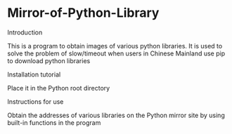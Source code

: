 # Mirror-of-Python-Library


Introduction

This is a program to obtain images of various python libraries. It is used to solve the problem of slow/timeout when users in Chinese Mainland use pip to download python libraries


Installation tutorial

Place it in the Python root directory


Instructions for use

Obtain the addresses of various libraries on the Python mirror site by using built-in functions in the program
